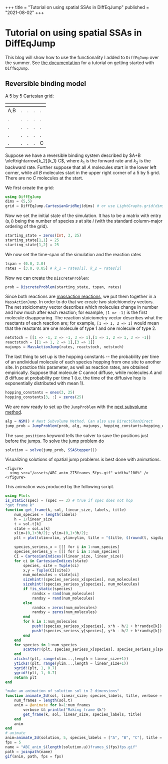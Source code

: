 +++
title = "Tutorial on using spatial SSAs in DiffEqJump"
published = "2021-08-02"
+++

# Tutorial on using spatial SSAs in DiffEqJump
This blog will show how to use the functionality I added to `DiffEqJump` over the summer. See [the documentation](https://diffeq.sciml.ai/latest/types/jump_types/) for a tutorial on getting started with `DiffEqJump`.

## Reversible binding model
A 5 by 5 Cartesian grid:

| <!-- -->  | <!-- -->  | <!-- -->  |  <!-- --> | <!-- -->  |
|---|---|---|---|---|
| A,B | . | . | . | . |
| . | . | . | . | . |
| . | . | . | . | . |
| . | . | . | . | . |
| . | . | . | . | C |

Suppose we have a reversible binding system described by $A+B \xleftrightarrow[k_2]{k_1} C$, where $k_1$ is the forward rate and $k_2$ is the backward rate. Further suppose that all $A$ molecules start in the lower left corner, while all $B$ molecules start in the upper right corner of a 5 by 5 grid. There are no $C$ molecules at the start.

We first create the grid:
```julia
using DiffEqJump
dims = (5,5)
grid = DiffEqJump.CartesianGridRej(dims) # or use LightGraphs.grid(dims)
```
Now we set the initial state of the simulation. It has to be a matrix with entry $(s,i)$ being the number of species $s$ at site $i$ (with the standard column-major ordering of the grid).
```julia
starting_state = zeros(Int, 3, 25)
starting_state[1,1] = 25
starting_state[1,2] = 25
```
We now set the time-span of the simulation and the reaction rates
```julia
tspan = (0.0, 2.0)
rates = [3.0, 0.05] # k_1 = rates[1], k_2 = rates[2]
```
Now we can create the `DiscreteProblem`:
```julia
prob = DiscreteProblem(starting_state, tspan, rates)
```
Since both reactions are [massaction reactions](https://en.wikipedia.org/wiki/Law_of_mass_action), we put them together in a `MassActionJump`. In order to do that we create two stoichiometry vectors. The net stoiciometry vector describes which molecules change in number and how much after each reaction; for example, `[1 => -1]` is the first molecule disappearing. The reaction stoiciometry vector describes what the reactants of each reaction are; for example, `[1 => 1, 2 => 1]` would mean that the reactants are one molecule of type 1 and one molecule of type 2.
```julia
netstoch = [[1 => -1, 2 => -1, 3 => 1],[1 => 1, 2 => 1, 3 => -1]]
reactstoch = [[1 => 1, 2 => 1],[3 => 1]]
majumps = MassActionJump(rates, reactstoch, netstoch)
```
The last thing to set up is the hopping constants -- the probability per time of an andividual molecule of each species hopping from one site to another site. In practice this parameter, as well as reaction rates, are obtained empirically. Suppose that molecule $C$ cannot diffuse, while molecules $A$ and $B$ diffuse at probability per time 1 (i.e. the time of the diffusive hop is exponentially distributed with mean 1).
```julia 
hopping_constants = ones(3, 25)
hopping_constants[3, :] = zeros(25)
```
We are now ready to set up the `JumpProblem` with the [next subvolume method](/posts/post2/#nsm). 
```julia
alg = NSM() # Next Subvolume Method. Can also use DirectCRonDirect
jump_prob = JumpProblem(prob, alg, majumps, hopping_constants=hopping_constants, spatial_system = grid, save_positions=(true, false)) 
```
The `save_positions` keyword tells the solver to save the positions just before the jumps. To solve the jump problem do
```julia
solution = solve(jump_prob, SSAStepper())
```
Visualizing solutions of spatial jump problems is best done with animations. 
~~~
<figure>
  <img src="/assets/ABC_anim_275frames_5fps.gif" width="100%" />
</figure>
~~~

This animation was produced by the following script.
```julia
using Plots
is_static(spec) = (spec == 3) # true if spec does not hop
"get frame k"
function get_frame(k, sol, linear_size, labels, title)
    num_species = length(labels)
    h = 1/linear_size
    t = sol.t[k]
    state = sol.u[k]
    xlim=(0,1+3h/2); ylim=(0,1+3h/2);
    plt = plot(xlim=xlim, ylim=ylim, title = "$title, $(round(t, sigdigits=3)) seconds")

    species_seriess_x = [[] for i in 1:num_species]
    species_seriess_y = [[] for i in 1:num_species]
    CI = CartesianIndices((linear_size, linear_size))
    for ci in CartesianIndices(state)
        species, site = Tuple(ci)
        x,y = Tuple(CI[site])
        num_molecules = state[ci]
        sizehint!(species_seriess_x[species], num_molecules)
        sizehint!(species_seriess_y[species], num_molecules)
        if !is_static(species)
            randsx = rand(num_molecules)
            randsy = rand(num_molecules)
        else
            randsx = zeros(num_molecules)
            randsy = zeros(num_molecules)
        end
        for k in 1:num_molecules
            push!(species_seriess_x[species], x*h - h/2 + h*randsx[k])
            push!(species_seriess_y[species], y*h - h/2 + h*randsy[k])
        end
    end
    for species in 1:num_species
        scatter!(plt, species_seriess_x[species], species_seriess_y[species], label = labels[species], marker = 6)
    end
    xticks!(plt, range(xlim...,length = linear_size+1))
    yticks!(plt, range(ylim...,length = linear_size+1))
    xgrid!(plt, 1, 0.7)
    ygrid!(plt, 1, 0.7)
    return plt
end

"make an animation of solution sol in 2 dimensions"
function animate_2d(sol, linear_size; species_labels, title, verbose = true)
    num_frames = length(sol.t)
    anim = @animate for k=1:num_frames
        verbose && println("Making frame $k")
        get_frame(k, sol, linear_size, species_labels, title)
    end
    anim
end
# animate
anim=animate_2d(solution, 5, species_labels = ["A", "B", "C"], title = "A + B <--> C", verbose = false)
fps = 5
name = "ABC_anim_$(length(solution.u))frames_$(fps)fps.gif"
path = joinpath(name)
gif(anim, path, fps = fps)
```
